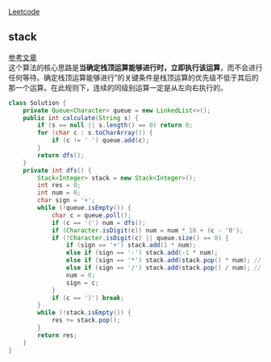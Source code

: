 [Leetcode](https://leetcode.com/problems/basic-calculator-ii/)

## stack
[参考文章](https://leetcode-cn.com/problems/basic-calculator-ii/solution/chai-jie-fu-za-wen-ti-shi-xian-yi-ge-wan-zheng-ji-/)\
这个算法的核心思路是**当确定栈顶运算能够进行时，立即执行该运算**，而不会进行任何等待。确定栈顶运算能够进行”的关键条件是栈顶运算的优先级不低于其后的那一个运算。在此规则下，连续的同级别运算一定是从左向右执行的。
```java
class Solution {
    private Queue<Character> queue = new LinkedList<>();
    public int calculate(String s) {
        if (s == null || s.length() == 0) return 0;
        for (char c : s.toCharArray()) {
            if (c != ' ') queue.add(c);
        }
        return dfs();
    }
    private int dfs() {
        Stack<Integer> stack = new Stack<Integer>();
        int res = 0;
        int num = 0;
        char sign = '+';
        while (!queue.isEmpty()) {
            char c = queue.poll();
            if (c == '(') num = dfs();
            if (Character.isDigit(c)) num = num * 10 + (c - '0');
            if (!Character.isDigit(c) || queue.size() == 0) {
                if (sign == '+') stack.add(1 * num);
                else if (sign == '-') stack.add(-1 * num);
                else if (sign == '*') stack.add(stack.pop() * num); // 优先运算，再存进栈
                else if (sign == '/') stack.add(stack.pop() / num); // 优先运算，再存进栈
                num = 0;
                sign = c;
            }
            if (c == ')') break;
        }
        while (!stack.isEmpty()) {
            res += stack.pop();
        }
        return res;
    }
}
```
